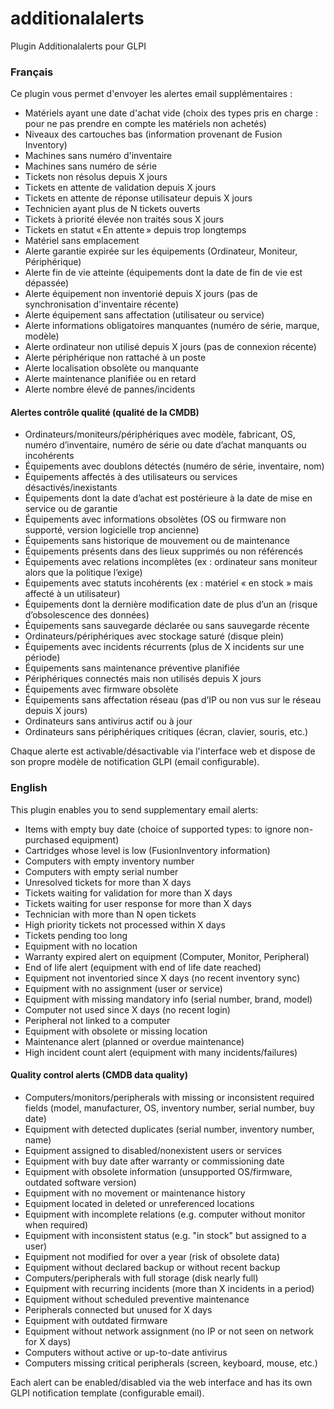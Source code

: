 # additionalalerts

Plugin Additionalalerts pour GLPI

### Français

Ce plugin vous permet d'envoyer les alertes email supplémentaires :
* Matériels ayant une date d'achat vide (choix des types pris en charge : pour ne pas prendre en compte les matériels non achetés)
* Niveaux des cartouches bas (information provenant de Fusion Inventory)
* Machines sans numéro d'inventaire
* Machines sans numéro de série
* Tickets non résolus depuis X jours
* Tickets en attente de validation depuis X jours
* Tickets en attente de réponse utilisateur depuis X jours
* Technicien ayant plus de N tickets ouverts
* Tickets à priorité élevée non traités sous X jours
* Tickets en statut « En attente » depuis trop longtemps
* Matériel sans emplacement
* Alerte garantie expirée sur les équipements (Ordinateur, Moniteur, Périphérique)
* Alerte fin de vie atteinte (équipements dont la date de fin de vie est dépassée)
* Alerte équipement non inventorié depuis X jours (pas de synchronisation d'inventaire récente)
* Alerte équipement sans affectation (utilisateur ou service)
* Alerte informations obligatoires manquantes (numéro de série, marque, modèle)
* Alerte ordinateur non utilisé depuis X jours (pas de connexion récente)
* Alerte périphérique non rattaché à un poste
* Alerte localisation obsolète ou manquante
* Alerte maintenance planifiée ou en retard
* Alerte nombre élevé de pannes/incidents

#### Alertes contrôle qualité (qualité de la CMDB)
* Ordinateurs/moniteurs/périphériques avec modèle, fabricant, OS, numéro d’inventaire, numéro de série ou date d’achat manquants ou incohérents
* Équipements avec doublons détectés (numéro de série, inventaire, nom)
* Équipements affectés à des utilisateurs ou services désactivés/inexistants
* Équipements dont la date d’achat est postérieure à la date de mise en service ou de garantie
* Équipements avec informations obsolètes (OS ou firmware non supporté, version logicielle trop ancienne)
* Équipements sans historique de mouvement ou de maintenance
* Équipements présents dans des lieux supprimés ou non référencés
* Équipements avec relations incomplètes (ex : ordinateur sans moniteur alors que la politique l’exige)
* Équipements avec statuts incohérents (ex : matériel « en stock » mais affecté à un utilisateur)
* Équipements dont la dernière modification date de plus d’un an (risque d’obsolescence des données)
* Équipements sans sauvegarde déclarée ou sans sauvegarde récente
* Ordinateurs/périphériques avec stockage saturé (disque plein)
* Équipements avec incidents récurrents (plus de X incidents sur une période)
* Équipements sans maintenance préventive planifiée
* Périphériques connectés mais non utilisés depuis X jours
* Équipements avec firmware obsolète
* Équipements sans affectation réseau (pas d’IP ou non vus sur le réseau depuis X jours)
* Ordinateurs sans antivirus actif ou à jour
* Ordinateurs sans périphériques critiques (écran, clavier, souris, etc.)

Chaque alerte est activable/désactivable via l'interface web et dispose de son propre modèle de notification GLPI (email configurable).

### English

This plugin enables you to send supplementary email alerts:
* Items with empty buy date (choice of supported types: to ignore non-purchased equipment)
* Cartridges whose level is low (FusionInventory information)
* Computers with empty inventory number
* Computers with empty serial number
* Unresolved tickets for more than X days
* Tickets waiting for validation for more than X days
* Tickets waiting for user response for more than X days
* Technician with more than N open tickets
* High priority tickets not processed within X days
* Tickets pending too long
* Equipment with no location
* Warranty expired alert on equipment (Computer, Monitor, Peripheral)
* End of life alert (equipment with end of life date reached)
* Equipment not inventoried since X days (no recent inventory sync)
* Equipment with no assignment (user or service)
* Equipment with missing mandatory info (serial number, brand, model)
* Computer not used since X days (no recent login)
* Peripheral not linked to a computer
* Equipment with obsolete or missing location
* Maintenance alert (planned or overdue maintenance)
* High incident count alert (equipment with many incidents/failures)

#### Quality control alerts (CMDB data quality)
* Computers/monitors/peripherals with missing or inconsistent required fields (model, manufacturer, OS, inventory number, serial number, buy date)
* Equipment with detected duplicates (serial number, inventory number, name)
* Equipment assigned to disabled/nonexistent users or services
* Equipment with buy date after warranty or commissioning date
* Equipment with obsolete information (unsupported OS/firmware, outdated software version)
* Equipment with no movement or maintenance history
* Equipment located in deleted or unreferenced locations
* Equipment with incomplete relations (e.g. computer without monitor when required)
* Equipment with inconsistent status (e.g. "in stock" but assigned to a user)
* Equipment not modified for over a year (risk of obsolete data)
* Equipment without declared backup or without recent backup
* Computers/peripherals with full storage (disk nearly full)
* Equipment with recurring incidents (more than X incidents in a period)
* Equipment without scheduled preventive maintenance
* Peripherals connected but unused for X days
* Equipment with outdated firmware
* Equipment without network assignment (no IP or not seen on network for X days)
* Computers without active or up-to-date antivirus
* Computers missing critical peripherals (screen, keyboard, mouse, etc.)

Each alert can be enabled/disabled via the web interface and has its own GLPI notification template (configurable email).
